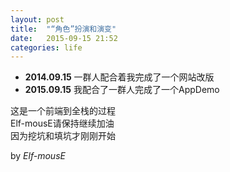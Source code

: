 ```yaml
---
layout: post
title:  "“角色”扮演和演变"
date:   2015-09-15 21:52
categories: life
---
```


* __2014.09.15__ 一群人配合着我完成了一个网站改版
* __2015.09.15__ 我配合了一群人完成了一个AppDemo

这是一个前端到全栈的过程  
Elf-mousE请保持继续加油  
因为挖坑和填坑才刚刚开始  

by *Elf-mousE*
